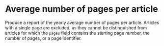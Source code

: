 # Average number of pages per article

Produce a report of the yearly average number of pages per article.
Articles with a single page are excluded, as they cannot be distinguished
from articles for which the `pages` field contains the starting
page number, the number of pages, or a page identifier.
